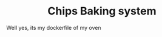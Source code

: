 <h1 align="center">
    <br>
    Chips Baking system
    <br>
</h1>

Well yes, its my dockerfile of my oven
